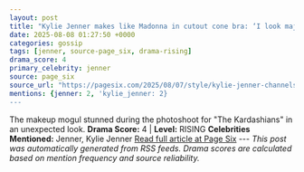 ```yaml
---
layout: post
title: "Kylie Jenner makes like Madonna in cutout cone bra: ‘I look major’"
date: 2025-08-08 01:27:50 +0000
categories: gossip
tags: [jenner, source-page_six, drama-rising]
drama_score: 4
primary_celebrity: jenner
source: page_six
source_url: "https://pagesix.com/2025/08/07/style/kylie-jenner-channels-madonna-in-cutout-cone-bra/"
mentions: {jenner: 2, 'kylie_jenner: 2}
---
```


The makeup mogul stunned during the photoshoot for "The Kardashians" in an unexpected look. **Drama Score:** 4 | **Level:** RISING **Celebrities Mentioned:** Jenner, Kylie Jenner [Read full article at Page Six](https://pagesix.com/2025/08/07/style/kylie-jenner-channels-madonna-in-cutout-cone-bra/) --- *This post was automatically generated from RSS feeds. Drama scores are calculated based on mention frequency and source reliability.*